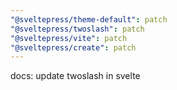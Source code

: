 ```yaml
---
"@sveltepress/theme-default": patch
"@sveltepress/twoslash": patch
"@sveltepress/vite": patch
"@sveltepress/create": patch
---
```


docs: update twoslash in svelte
